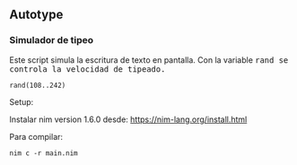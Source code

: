 ## Autotype
### Simulador de tipeo

Este script simula la escritura de texto en pantalla.
Con la variable <kbd>rand<kbd> se controla la velocidad de tipeado.
  
    rand(108..242) 

Setup: 
  
  Instalar nim version 1.6.0 desde:
  https://nim-lang.org/install.html

Para compilar: 
    
    nim c -r main.nim
